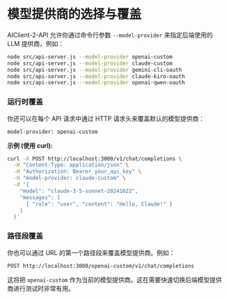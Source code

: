 # 模型提供商的选择与覆盖

AIClient-2-API 允许你通过命令行参数 `--model-provider` 来指定后端使用的 LLM 提供商，例如：

```bash
node src/api-server.js --model-provider openai-custom
node src/api-server.js --model-provider claude-custom
node src/api-server.js --model-provider gemini-cli-oauth
node src/api-server.js --model-provider claude-kiro-oauth
node src/api-server.js --model-provider openai-qwen-oauth
```

### 运行时覆盖

你还可以在每个 API 请求中通过 HTTP 请求头来覆盖默认的模型提供商：

```
model-provider: openai-custom
```

**示例 (使用 curl):**

```bash
curl -X POST http://localhost:3000/v1/chat/completions \
  -H "Content-Type: application/json" \
  -H "Authorization: Bearer your_api_key" \
  -H "model-provider: claude-custom" \
  -d '{
    "model": "claude-3-5-sonnet-20241022",
    "messages": [
      { "role": "user", "content": "Hello, Claude!" }
    ]
  }'
```

### 路径段覆盖

你也可以通过 URL 的第一个路径段来覆盖模型提供商。例如：

```
POST http://localhost:3000/openai-custom/v1/chat/completions
```

这将把 `openai-custom` 作为当前的模型提供商。这在需要快速切换后端模型提供商进行测试时非常有用。